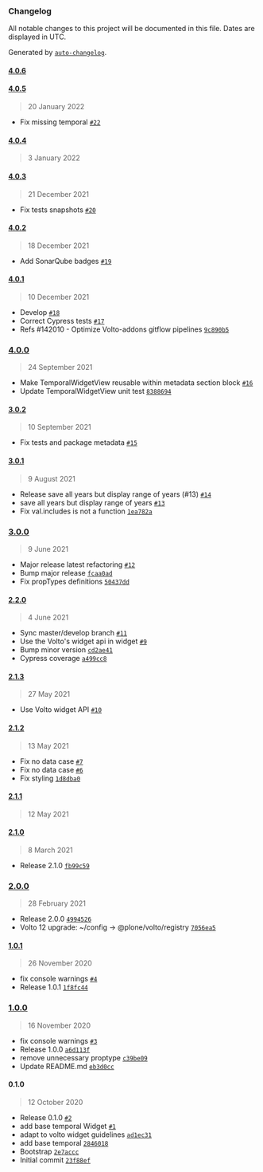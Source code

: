 ### Changelog

All notable changes to this project will be documented in this file. Dates are displayed in UTC.

Generated by [`auto-changelog`](https://github.com/CookPete/auto-changelog).

#### [4.0.6](https://github.com/eea/volto-widget-temporal-coverage/compare/4.0.5...4.0.6)


#### [4.0.5](https://github.com/eea/volto-widget-temporal-coverage/compare/4.0.4...4.0.5)

> 20 January 2022

- Fix missing temporal [`#22`](https://github.com/eea/volto-widget-temporal-coverage/pull/22)

#### [4.0.4](https://github.com/eea/volto-widget-temporal-coverage/compare/4.0.3...4.0.4)

> 3 January 2022


#### [4.0.3](https://github.com/eea/volto-widget-temporal-coverage/compare/4.0.2...4.0.3)

> 21 December 2021

- Fix tests snapshots [`#20`](https://github.com/eea/volto-widget-temporal-coverage/pull/20)

#### [4.0.2](https://github.com/eea/volto-widget-temporal-coverage/compare/4.0.1...4.0.2)

> 18 December 2021

- Add SonarQube badges [`#19`](https://github.com/eea/volto-widget-temporal-coverage/pull/19)

#### [4.0.1](https://github.com/eea/volto-widget-temporal-coverage/compare/4.0.0...4.0.1)

> 10 December 2021

- Develop [`#18`](https://github.com/eea/volto-widget-temporal-coverage/pull/18)
- Correct Cypress tests [`#17`](https://github.com/eea/volto-widget-temporal-coverage/pull/17)
- Refs #142010 - Optimize Volto-addons gitflow pipelines [`9c890b5`](https://github.com/eea/volto-widget-temporal-coverage/commit/9c890b54735cd21552716b7850f296b7f78c8bf7)

### [4.0.0](https://github.com/eea/volto-widget-temporal-coverage/compare/3.0.2...4.0.0)

> 24 September 2021

- Make TemporalWidgetView reusable within metadata section block [`#16`](https://github.com/eea/volto-widget-temporal-coverage/pull/16)
- Update TemporalWidgetView unit test [`8388694`](https://github.com/eea/volto-widget-temporal-coverage/commit/8388694a2152fcbccbffceeb3c10d3c5247870f7)

#### [3.0.2](https://github.com/eea/volto-widget-temporal-coverage/compare/3.0.1...3.0.2)

> 10 September 2021

- Fix tests and package metadata [`#15`](https://github.com/eea/volto-widget-temporal-coverage/pull/15)

#### [3.0.1](https://github.com/eea/volto-widget-temporal-coverage/compare/3.0.0...3.0.1)

> 9 August 2021

- Release save all years but display range of years (#13) [`#14`](https://github.com/eea/volto-widget-temporal-coverage/pull/14)
- save all years but display range of years [`#13`](https://github.com/eea/volto-widget-temporal-coverage/pull/13)
- Fix val.includes is not a function [`1ea782a`](https://github.com/eea/volto-widget-temporal-coverage/commit/1ea782a84a5e8b955271a7af22d2821ed8f0c267)

### [3.0.0](https://github.com/eea/volto-widget-temporal-coverage/compare/2.2.0...3.0.0)

> 9 June 2021

- Major release latest refactoring [`#12`](https://github.com/eea/volto-widget-temporal-coverage/pull/12)
- Bump major release [`fcaa0ad`](https://github.com/eea/volto-widget-temporal-coverage/commit/fcaa0ada7bf4d5075d00b2baca4bc0cde572bef1)
- Fix propTypes definitions [`50437dd`](https://github.com/eea/volto-widget-temporal-coverage/commit/50437dd23357be77473f65ccaf4aa80596605073)

#### [2.2.0](https://github.com/eea/volto-widget-temporal-coverage/compare/2.1.3...2.2.0)

> 4 June 2021

- Sync master/develop branch [`#11`](https://github.com/eea/volto-widget-temporal-coverage/pull/11)
- Use the Volto's widget api in widget [`#9`](https://github.com/eea/volto-widget-temporal-coverage/pull/9)
- Bump minor version [`cd2ae41`](https://github.com/eea/volto-widget-temporal-coverage/commit/cd2ae415137344e05ce8d7e291e4cf06a86c2b14)
- Cypress coverage [`a499cc8`](https://github.com/eea/volto-widget-temporal-coverage/commit/a499cc878fdd010854458bf1bbbeba9d0d214d96)

#### [2.1.3](https://github.com/eea/volto-widget-temporal-coverage/compare/2.1.2...2.1.3)

> 27 May 2021

- Use Volto widget API [`#10`](https://github.com/eea/volto-widget-temporal-coverage/pull/10)

#### [2.1.2](https://github.com/eea/volto-widget-temporal-coverage/compare/2.1.1...2.1.2)

> 13 May 2021

- Fix no data case [`#7`](https://github.com/eea/volto-widget-temporal-coverage/pull/7)
- Fix no data case [`#6`](https://github.com/eea/volto-widget-temporal-coverage/pull/6)
- Fix styling [`1d8dba0`](https://github.com/eea/volto-widget-temporal-coverage/commit/1d8dba05f2527d932b11c563b6c267dd337d5493)

#### [2.1.1](https://github.com/eea/volto-widget-temporal-coverage/compare/2.1.0...2.1.1)

> 12 May 2021


#### [2.1.0](https://github.com/eea/volto-widget-temporal-coverage/compare/2.0.0...2.1.0)

> 8 March 2021

- Release 2.1.0 [`fb99c59`](https://github.com/eea/volto-widget-temporal-coverage/commit/fb99c59147aaeed2f5bbbf4f673fe861ce492e8c)

### [2.0.0](https://github.com/eea/volto-widget-temporal-coverage/compare/1.0.1...2.0.0)

> 28 February 2021

- Release 2.0.0 [`4994526`](https://github.com/eea/volto-widget-temporal-coverage/commit/499452606cd62e7efee546fe55d72666162e62b9)
- Volto 12 upgrade: ~/config -&gt; @plone/volto/registry [`7056ea5`](https://github.com/eea/volto-widget-temporal-coverage/commit/7056ea5dcc2ede7b9deb153e30124bdc7bd32e7d)

#### [1.0.1](https://github.com/eea/volto-widget-temporal-coverage/compare/1.0.0...1.0.1)

> 26 November 2020

- fix console warnings [`#4`](https://github.com/eea/volto-widget-temporal-coverage/pull/4)
- Release 1.0.1 [`1f8fc44`](https://github.com/eea/volto-widget-temporal-coverage/commit/1f8fc44fd993b9511e748b893f143f0a29919c9f)

### [1.0.0](https://github.com/eea/volto-widget-temporal-coverage/compare/0.1.0...1.0.0)

> 16 November 2020

- fix console warnings [`#3`](https://github.com/eea/volto-widget-temporal-coverage/pull/3)
- Release 1.0.0 [`a6d113f`](https://github.com/eea/volto-widget-temporal-coverage/commit/a6d113f0d7b06c629d0c9c0eda4e507d76a1908f)
- remove unnecessary proptype [`c39be09`](https://github.com/eea/volto-widget-temporal-coverage/commit/c39be0915b2987afdbf2e5b17a7292ab42c51eb3)
- Update README.md [`eb3d0cc`](https://github.com/eea/volto-widget-temporal-coverage/commit/eb3d0cc0b771b51bc27e8caca2963c756dedecf8)

#### 0.1.0

> 12 October 2020

- Release 0.1.0 [`#2`](https://github.com/eea/volto-widget-temporal-coverage/pull/2)
- add base temporal Widget [`#1`](https://github.com/eea/volto-widget-temporal-coverage/pull/1)
- adapt to volto widget guidelines [`ad1ec31`](https://github.com/eea/volto-widget-temporal-coverage/commit/ad1ec31e88ecc6edfcb06bf7f5a5b569d6884aae)
- add base temporal [`2846018`](https://github.com/eea/volto-widget-temporal-coverage/commit/284601801b209b72be50a1e6d54fdefe5d742b6f)
- Bootstrap [`2e7accc`](https://github.com/eea/volto-widget-temporal-coverage/commit/2e7accc77e8903dd1fdb856f0544637d800d38de)
- Initial commit [`23f88ef`](https://github.com/eea/volto-widget-temporal-coverage/commit/23f88efc99f111417bdd5498c8100239cafd1537)
